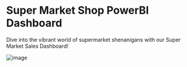 # Super Market Shop PowerBI Dashboard

Dive into the vibrant world of supermarket shenanigans with our Super Market Sales Dashboard!

![image](https://github.com/Asadsajid1997/Super-Market-Store-PowerBI-Dashboard/assets/126636246/00d1dfae-90e3-4f6f-a7c2-d4b7523e66bd)

